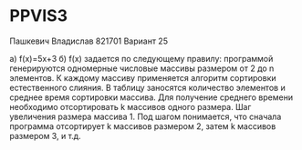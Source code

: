 # PPVIS3
Пашкевич Владислав 821701 Вариант 25

а) f(x)=5x+3 
б) f(x) задается по следующему правилу: программой генерируются одномерные числовые массивы размером от 2 до n элементов.
К каждому массиву применяется алгоритм сортировки естественного слияния. В таблицу заносятся количество элементов и среднее
время сортировки массива. Для получение среднего времени необходимо отсортировать k массивов одного размера. Шаг увеличения
размера массива 1. Под шагом понимается, что сначала программа отсортирует k массивов размером 2, затем k массивов размером 3, и т.д.
